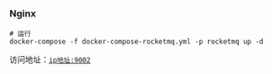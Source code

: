 ### Nginx

```shell
# 运行
docker-compose -f docker-compose-rocketmq.yml -p rocketmq up -d

```

访问地址：[`ip地址:9002`](http://www.zhengqingya.com:80)
